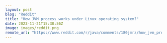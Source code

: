```yaml
---
layout: post
blog: "Reddit"
title: "How JVM process works under Linux operating system?"
date: 2023-11-21T15:30:56Z
image: images/reddit.png
remote_url: "https://www.reddit.com/r/java/comments/180jmrz/how_jvm_process_works_under_linux_operating_system/"
---
```

